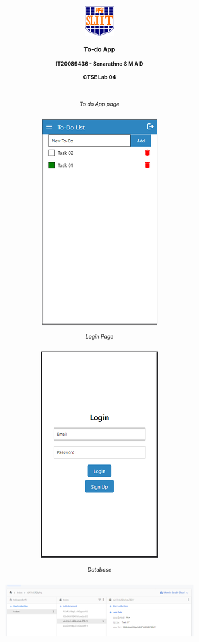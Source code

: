 <div align="center">
    <img src="https://github.com/amila1998/Quick_Health/blob/main/client/src/asserts/SLIIT_Logo_Crest.png" alt="Logo" width="80" height="80">

<br/>
  <h3 align="center">To-do App</h3>
   <h4 align="center">IT20089436 - Senarathne S M A D</h4>
   <h4 align="center">CTSE Lab 04</h4>
   
 <br/>
<h6 align="center">To do App page</h6>
 <img src="https://github.com/amila1998/CTSE/blob/main/Week_04/to_do_App/assets/ss/todopage.PNG" alt="preview">

 <h6 align="center">Login Page</h6>
 <img src="https://github.com/amila1998/CTSE/blob/main/Week_04/to_do_App/assets/ss/login.PNG" alt="preview">

 <h6 align="center">Database</h6>
 <img src="https://github.com/amila1998/CTSE/blob/main/Week_04/to_do_App/assets/ss/db.PNG" alt="preview">
